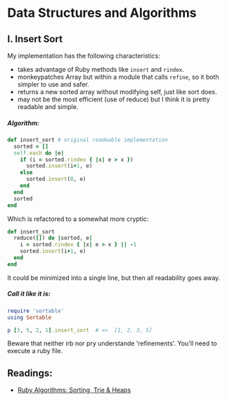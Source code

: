 # Data Structures and Algorithms

## I. Insert Sort

My implementation has the following characteristics:

- takes advantage of Ruby methods like `insert` and `rindex`.
- monkeypatches Array but within a module that calls `refine`, so it both simpler to use and safer.
- returns a new sorted array without modifying self, just like sort does.
- may not be the most efficient (use of reduce) but I think it is pretty readable and simple.

##### Algorithm:

```ruby
def insert_sort # original readeable implementation
  sorted = []
  self.each do |e|
    if (i = sorted.rindex { |x| e > x })
      sorted.insert(i+1, e)
    else
      sorted.insert(0, e)
    end
  end
  sorted
end
```

Which is refactored to a somewhat more cryptic:

```ruby
def insert_sort
  reduce([]) do |sorted, e|
    i = sorted.rindex { |x| e > x } || -1
    sorted.insert(i+1, e)
  end
end
```

It could be minimized into a single line, but then all readability goes away.

##### Call it like it is:

```ruby
require 'sortable'
using Sortable

p [3, 5, 2, 1].insert_sort  # =>  [1, 2, 3, 5]
```

Beware that neither irb nor pry understande 'refinements'. You'll need to execute a ruby file.

## Readings:

- [Ruby Algorithms: Sorting, Trie & Heaps](https://www.igvita.com/2009/03/26/ruby-algorithms-sorting-trie-heaps/)
